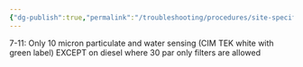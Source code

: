 ```yaml
---
{"dg-publish":true,"permalink":"/troubleshooting/procedures/site-specific/7-11/filter-proceedures/","tags":["Keep/Color/Yellow","Keep/Label/Procedures-and-Paperwork"]}
---
```



7-11: Only 10 micron particulate and water sensing (CIM TEK white with green label) EXCEPT on diesel where 30 par only filters are allowed